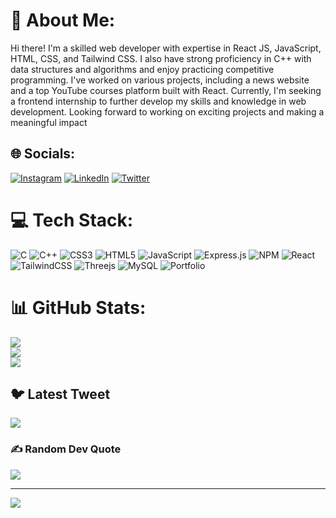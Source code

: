# 💫 About Me:
Hi there! I'm a skilled web developer with expertise in React JS, JavaScript, HTML, CSS, and Tailwind CSS. I also have strong proficiency in C++ with data structures and algorithms and enjoy practicing competitive programming. I've worked on various projects, including a news website and a top YouTube courses platform built with React. Currently, I'm seeking a frontend internship to further develop my skills and knowledge in web development. Looking forward to working on exciting projects and making a meaningful impact


## 🌐 Socials:
[![Instagram](https://img.shields.io/badge/Instagram-%23E4405F.svg?logo=Instagram&logoColor=white)](https://instagram.com/yuvraj__sing_h) [![LinkedIn](https://img.shields.io/badge/LinkedIn-%230077B5.svg?logo=linkedin&logoColor=white)](https://linkedin.com/in/yuvraj-singh-613a04201) [![Twitter](https://img.shields.io/badge/Twitter-%231DA1F2.svg?logo=Twitter&logoColor=white)](https://twitter.com/YuvrajS57962075) 

# 💻 Tech Stack:
![C](https://img.shields.io/badge/c-%2300599C.svg?style=for-the-badge&logo=c&logoColor=white) ![C++](https://img.shields.io/badge/c++-%2300599C.svg?style=for-the-badge&logo=c%2B%2B&logoColor=white) ![CSS3](https://img.shields.io/badge/css3-%231572B6.svg?style=for-the-badge&logo=css3&logoColor=white) ![HTML5](https://img.shields.io/badge/html5-%23E34F26.svg?style=for-the-badge&logo=html5&logoColor=white) ![JavaScript](https://img.shields.io/badge/javascript-%23323330.svg?style=for-the-badge&logo=javascript&logoColor=%23F7DF1E) ![Express.js](https://img.shields.io/badge/express.js-%23404d59.svg?style=for-the-badge&logo=express&logoColor=%2361DAFB) ![NPM](https://img.shields.io/badge/NPM-%23000000.svg?style=for-the-badge&logo=npm&logoColor=white) ![React](https://img.shields.io/badge/react-%2320232a.svg?style=for-the-badge&logo=react&logoColor=%2361DAFB) ![TailwindCSS](https://img.shields.io/badge/tailwindcss-%2338B2AC.svg?style=for-the-badge&logo=tailwind-css&logoColor=white) ![Threejs](https://img.shields.io/badge/threejs-black?style=for-the-badge&logo=three.js&logoColor=white) ![MySQL](https://img.shields.io/badge/mysql-%2300f.svg?style=for-the-badge&logo=mysql&logoColor=white) ![Portfolio](https://img.shields.io/badge/Portfolio-%23000000.svg?style=for-the-badge&logo=firefox&logoColor=#FF7139)
# 📊 GitHub Stats:
![](https://github-readme-stats.vercel.app/api?username=yuvraj6446&theme=dark&hide_border=false&include_all_commits=false&count_private=false)<br/>
![](https://github-readme-streak-stats.herokuapp.com/?user=yuvraj6446&theme=dark&hide_border=false)<br/>
![](https://github-readme-stats.vercel.app/api/top-langs/?username=yuvraj6446&theme=dark&hide_border=false&include_all_commits=false&count_private=false&layout=compact)

## 🐦 Latest Tweet
[![](https://gtce.itsvg.in/api?username=YuvrajS57962075)](https://github.com/VishwaGauravIn/github-twitter-card-embed)

### ✍️ Random Dev Quote
![](https://quotes-github-readme.vercel.app/api?type=horizontal&theme=radical)



---
[![](https://visitcount.itsvg.in/api?id=yuvraj6446&icon=0&color=0)](https://visitcount.itsvg.in)

<!-- Proudly created with GPRM ( https://gprm.itsvg.in ) -->
